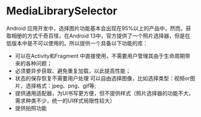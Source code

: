 # MediaLibrarySelector
Android 应用开发中，选择图片功能基本会出现在95%以上的产品中，然而，获取相册的方式千奇百怪，在Android 13中，官方提供了一个照片选择器，但是在低版本中是不可以使用的。所以提供一个具备以下功能的库：  
- 可以在Activity和Fragment 中直接使用，不需要用户管理其由于生命周期带来的各种问题；
- 必须要异步获取、避免重复加载，以此提高性能；
- 状态的保存恢复不需要用户处理 可以自由选择图像，比如选择类型：视频or图片，选择格式：jpeg、png、gif等;
- 提供通用适配器，为UI书写更方便，但不提供样式（照片选择器的功能不大，需求种类不少，统一的UI样式局限性较大） 
- 提供拍照功能
